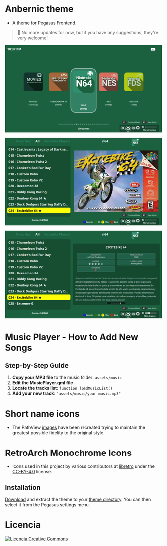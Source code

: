# Anbernic theme

- A theme for Pegasus Frontend.

> 📢 No more updates for now, but if you have any suggestions, they're very welcome!

![screen](https://github.com/ZagonAb/Anbernic-Theme/blob/01ac7c262834524683c913f335ce5d3c2463d312/.meta/screenshots/screen0.png)

![screen1](https://github.com/ZagonAb/Anbernic-Theme/blob/01ac7c262834524683c913f335ce5d3c2463d312/.meta/screenshots/screen1.png)

![screen2](https://github.com/ZagonAb/Anbernic-Theme/blob/01ac7c262834524683c913f335ce5d3c2463d312/.meta/screenshots/screen2.png)

# Music Player - How to Add New Songs

## Step-by-Step Guide
1. **Copy your MP3 file** to the music folder: `assets/music`
2. **Edit the MusicPlayer.qml file**
3. **Locate the tracks list**: `function loadMusicList()`
4. **Add your new track**: `"assets/music/your music.mp3"`

# Short name icons
- The PathView [images](https://github.com/ZagonAb/Systems-Arts-consoles) have been recreated trying to maintain the greatest possible fidelity to the original style.

# RetroArch Monochrome Icons

- Icons used in this project by various contributors at [libretro](https://github.com/libretro/retroarch-assets/tree/master/xmb/monochrome/png) under the [CC-BY-4.0](https://creativecommons.org/licenses/by/4.0/deed.en) license.

## Installation

[Download](https://github.com/ZagonAb/anbernic-theme/archive/refs/heads/main.zip) and extract the theme to your [theme directory](http://pegasus-frontend.org/docs/user-guide/installing-themes). You can then select it from the Pegasus settings menu.
# Licencia
<a rel="license" href="http://creativecommons.org/licenses/by-nc-sa/4.0/"><img alt="Licencia Creative Commons" style="border-width:0" src="https://i.creativecommons.org/l/by-nc-sa/4.0/88x31.png" /></a><br /><a rel="license" href="http://creativecommons.org/licenses/by-nc-sa/4.0/"></a>

